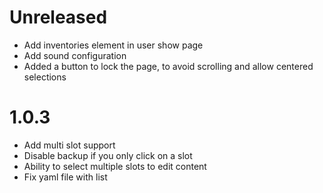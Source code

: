 # Unreleased

- Add inventories element in user show page
- Add sound configuration
- Added a button to lock the page, to avoid scrolling and allow centered selections

# 1.0.3

- Add multi slot support
- Disable backup if you only click on a slot
- Ability to select multiple slots to edit content
- Fix yaml file with list
